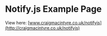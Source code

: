 # Notify.js Example Page

View here: [www.craigmacintyre.co.uk/notifyjs](http://craigmacintyre.co.uk/notifyjs)
